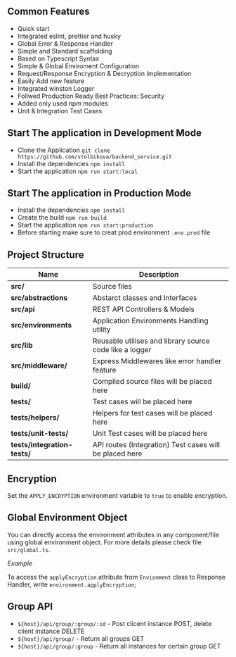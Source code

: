 ## Common Features

- Quick start
- Integrated eslint, prettier and husky
- Global Error & Response Handler
- Simple and Standard scaffolding
- Based on Typescript Syntax
- Simple & Global Enviroment Configuration
- Request/Response Encryption & Decryption Implementation
- Easily Add new feature
- Integrated winston Logger
- Follwed Production Ready Best Practices: Security
- Added only used npm modules
- Unit & Integration Test Cases


## Start The application in Development Mode

- Clone the Application `git clone https://github.com/stolbikova/backend_service.git`
- Install the dependencies `npm install`
- Start the application `npm run start:local`

## Start The application in Production Mode

- Install the dependencies `npm install`
- Create the build `npm run build`
- Start the application `npm run start:production`
- Before starting make sure to creat prod environment `.env.prod` file


## Project Structure

| Name                              | Description |
| --------------------------------- | ----------- |
| **src/**                          | Source files |
| **src/abstractions**              | Abstarct classes and Interfaces  |
| **src/api**                       | REST API Controllers & Models  |
| **src/environments**              | Application Environments Handling utility  |
| **src/lib**                       | Reusable utilises and library source code like a logger|
| **src/middleware/**               | Express Middlewares like error handler feature |
| **build/**                        | Compiled source files will be placed here |
| **tests/**                        | Test cases will be placed here |
| **tests/helpers/**                | Helpers for test cases will be placed here  |
| **tests/unit-tests/**             | Unit Test cases will be placed here  |
| **tests/integration-tests/**      | API routes (Integration) Test cases will be placed here|


## Encryption

Set the `APPLY_ENCRYPTION` environment variable to `true` to enable encryption.

## Global Environment Object

You can directly access the environment attributes in any component/file using global environment object. For more details please check file `src/global.ts`.

*Example*

To access the `applyEncryption` attribute from `Envionment` class to Response Handler, write `environment.applyEncryption`;


## Group API

- `${host}/api/group/:group/:id` - Post clicent instance POST, delete client instance DELETE
- `${host}/api/group/` - Return all groups GET
- `${host}/api/group/:group` - Return all instances for certain group GET
